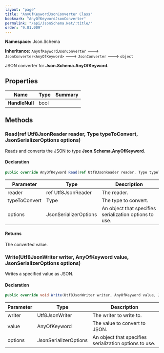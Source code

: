 ```yaml
---
layout: "page"
title: "AnyOfKeywordJsonConverter Class"
bookmark: "AnyOfKeywordJsonConverter"
permalink: "/api/JsonSchema.Net/:title/"
order: "9.01.009"
---
```

**Namespace:** Json.Schema

**Inheritance:**
`AnyOfKeywordJsonConverter`
 🡒 
`JsonConverter<AnyOfKeyword>`
 🡒 
`JsonConverter`
 🡒 
`object`

JSON converter for **Json.Schema.AnyOfKeyword**.

## Properties

| Name | Type | Summary |
|---|---|---|
| **HandleNull** | bool |  |

## Methods

### Read(ref Utf8JsonReader reader, Type typeToConvert, JsonSerializerOptions options)

Reads and converts the JSON to type **Json.Schema.AnyOfKeyword**.

#### Declaration

```c#
public override AnyOfKeyword Read(ref Utf8JsonReader reader, Type typeToConvert, JsonSerializerOptions options)
```

| Parameter | Type | Description |
|---|---|---|
| reader | ref Utf8JsonReader | The reader. |
| typeToConvert | Type | The type to convert. |
| options | JsonSerializerOptions | An object that specifies serialization options to use. |


#### Returns

The converted value.

### Write(Utf8JsonWriter writer, AnyOfKeyword value, JsonSerializerOptions options)

Writes a specified value as JSON.

#### Declaration

```c#
public override void Write(Utf8JsonWriter writer, AnyOfKeyword value, JsonSerializerOptions options)
```

| Parameter | Type | Description |
|---|---|---|
| writer | Utf8JsonWriter | The writer to write to. |
| value | AnyOfKeyword | The value to convert to JSON. |
| options | JsonSerializerOptions | An object that specifies serialization options to use. |


